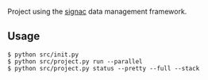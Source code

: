 Project using the [signac](https://signac.io) data management framework.

## Usage

```console
$ python src/init.py
$ python src/project.py run --parallel
$ python src/project.py status --pretty --full --stack
```
